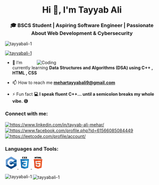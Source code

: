 

<h1 align="center">Hi 👋, I'm Tayyab Ali</h1>
<h3 align="center">🎓 BSCS Student | Aspiring Software Engineer | Passionate About Web Development & Cybersecurity</h3>



<p align="left"> <img src="https://komarev.com/ghpvc/?username=tayyabali-1&label=Profile%20views&color=0e75b6&style=flat" alt="tayyabali-1" /> </p>

<p align="left"> <a href="https://github.com/ryo-ma/github-profile-trophy"><img src="https://github-profile-trophy.vercel.app/?username=tayyabali-1" alt="tayyabali-1" /></a> </p>
<img align="right" alt="Coding" width="400" src="https://user-images.githubusercontent.com/74038190/229223263-cf2e4b07-2615-4f87-9c38-e37600f8381a.gif">

- 🌱 I’m currently learning **Data Structures and Algorithms (DSA) using C++ , HTML , CSS**

- 📫 How to reach me **mehartayyabali9@gmail.com**

- ⚡ Fun fact **💻 I speak fluent C++... until a semicolon breaks my whole vibe. 😅**

<h3 align="left">Connect with me:</h3>
<p align="left">
<a href="https://linkedin.com/in/https://www.linkedin.com/in/tayyab-ali-mehar/" target="blank"><img align="center" src="https://raw.githubusercontent.com/rahuldkjain/github-profile-readme-generator/master/src/images/icons/Social/linked-in-alt.svg" alt="https://www.linkedin.com/in/tayyab-ali-mehar/" height="30" width="40" /></a>
<a href="https://fb.com/https://www.facebook.com/profile.php?id=61566085084449" target="blank"><img align="center" src="https://raw.githubusercontent.com/rahuldkjain/github-profile-readme-generator/master/src/images/icons/Social/facebook.svg" alt="https://www.facebook.com/profile.php?id=61566085084449" height="30" width="40" /></a>
<a href="https://www.leetcode.com/https://leetcode.com/profile/account/" target="blank"><img align="center" src="https://raw.githubusercontent.com/rahuldkjain/github-profile-readme-generator/master/src/images/icons/Social/leet-code.svg" alt="https://leetcode.com/profile/account/" height="30" width="40" /></a>
</p>

<h3 align="left">Languages and Tools:</h3>
<p align="left"> <a href="https://www.w3schools.com/cpp/" target="_blank" rel="noreferrer"> <img src="https://raw.githubusercontent.com/devicons/devicon/master/icons/cplusplus/cplusplus-original.svg" alt="cplusplus" width="40" height="40"/> </a> <a href="https://www.w3schools.com/css/" target="_blank" rel="noreferrer"> <img src="https://raw.githubusercontent.com/devicons/devicon/master/icons/css3/css3-original-wordmark.svg" alt="css3" width="40" height="40"/> </a> <a href="https://www.w3.org/html/" target="_blank" rel="noreferrer"> <img src="https://raw.githubusercontent.com/devicons/devicon/master/icons/html5/html5-original-wordmark.svg" alt="html5" width="40" height="40"/> </a> </p>

<p><img align="left" src="https://github-readme-stats.vercel.app/api/top-langs?username=tayyabali-1&show_icons=true&locale=en&layout=compact" alt="tayyabali-1" /></p>

<p>&nbsp;<img align="center" src="https://github-readme-stats.vercel.app/api?username=tayyabali-1&show_icons=true&locale=en" alt="tayyabali-1" /></p>



